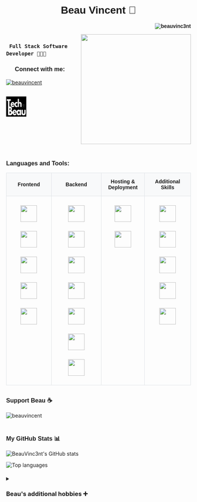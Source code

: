 <!-- Add "Montserrat Semibold 600" styling -->
<h1 align="center" style="font-family: 'Montserrat', sans-serif; font-weight: 600;">
  Beau Vincent 🚀
</h1>

<!-- Profile views tab -->
<p align="right" style="font-family: 'Montserrat', sans-serif; font-weight: 600;"> 
  <img src="https://komarev.com/ghpvc/?username=beauvinc3nt&label=Profile%20views&color=0e75b6&style=flat" alt="beauvinc3nt" /> 
</p>  

<!-- Header Section: Title and Connect Info in Flex Row -->
<div style="display: flex; align: center; justify-content: space-between; margin-bottom: 40px; gap: 20px;">
  <!-- Left side: Title and Connect Info -->
  <div style="flex: 1;">
    <!-- Beau's expertise title -->
    <h3 style="font-family: 'Montserrat'; font-weight: 800;">
      <code> Full Stack Software Developer 👩🏻‍💻</code>
    </h3>

  <!-- Connect With Me -->
  <h3 style="font-family: 'Montserrat', sans-serif; font-weight: 600;" align="center">Connect with me:</h3>
    <p style="display: flex; flex-wrap: wrap; gap: 30px; justify-content: flex-start; margin-bottom: 20px;">
      <!-- LinkedIn icon + link -->
      <a href="https://www.linkedin.com/in/beau-vincent-6637232a2/" target="blank">
        <img src="https://raw.githubusercontent.com/rahuldkjain/github-profile-readme-generator/master/src/images/icons/Social/linked-in-alt.svg" alt="beauvincent" height="55" width="55" align="center"/>
      </a>
      &nbsp;
      <!--TechBeau.co.uk icon + link -->
      <a href="https://techbeau.co.uk/" target="_blank">
        <img align="center" src="TechBeauLogo.png" alt="Visit my portfolio" height="55" width="55"/>
      </a>
    </p>
  </div>

  <!-- Right side: Spinning hacker gif -->
  <div style="flex-shrink: 0;">
    <img src="https://www.gifcen.com/wp-content/uploads/2023/07/hacker-gif-8.gif" width="300" height="300">
  </div>
</div>

<!-- Main content container -->
<div style="margin: 20px 0;">
  <!-- Languages and Tools -->
  <h3 align="left" style="font-family: 'Montserrat', sans-serif; font-weight: 600;">Languages and Tools:</h3>
  
  <!-- Skills Table -->
  <table style="width: 100%; border-collapse: collapse; margin-bottom: 30px;">
    <thead>
      <tr style="background-color: #f8f9fa;">
        <th style="padding: 15px; text-align: center; font-family: 'Montserrat', sans-serif; font-weight: 600; border: 1px solid #dee2e6;">Frontend</th>
        <th style="padding: 15px; text-align: center; font-family: 'Montserrat', sans-serif; font-weight: 600; border: 1px solid #dee2e6;">Backend</th>
        <th style="padding: 15px; text-align: center; font-family: 'Montserrat', sans-serif; font-weight: 600; border: 1px solid #dee2e6;">Hosting & Deployment</th>
        <th style="padding: 15px; text-align: center; font-family: 'Montserrat', sans-serif; font-weight: 600; border: 1px solid #dee2e6;">Additional Skills</th>
      </tr>
    </thead>
    <tbody>
      <tr>
        <td style="padding: 20px; text-align: center; vertical-align: top; border: 1px solid #dee2e6;">
          <div style="display: flex; flex-wrap: wrap; gap: 15px; justify-content: center;">
            <img src="https://cdn.jsdelivr.net/gh/devicons/devicon@latest/icons/javascript/javascript-original.svg" width="45" height="45" style="margin: 5px;"/>
            <img src="https://cdn.jsdelivr.net/gh/devicons/devicon@latest/icons/react/react-original-wordmark.svg" width="45" height="45" style="margin: 5px;"/>
            <img src="https://cdn.jsdelivr.net/gh/devicons/devicon@latest/icons/nextjs/nextjs-original.svg" width="45" height="45" style="margin: 5px;"/>
            <img src="https://cdn.jsdelivr.net/gh/devicons/devicon@latest/icons/tailwindcss/tailwindcss-original.svg" width="45" height="45" style="margin: 5px;"/>
            <img src="https://cdn.jsdelivr.net/gh/devicons/devicon@latest/icons/vitejs/vitejs-original.svg" width="45" height="45" style="margin: 5px;"/>
          </div>
        </td>
        <td style="padding: 20px; text-align: center; vertical-align: top; border: 1px solid #dee2e6;">
          <div style="display: flex; flex-wrap: wrap; gap: 15px; justify-content: center;">
            <img src="https://cdn.jsdelivr.net/gh/devicons/devicon@latest/icons/nodejs/nodejs-original-wordmark.svg" width="45" height="45" style="margin: 5px;"/>
            <img src="https://cdn.jsdelivr.net/gh/devicons/devicon@latest/icons/express/express-original-wordmark.svg" width="45" height="45" style="margin: 5px;"/>
            <img src="https://cdn.jsdelivr.net/gh/devicons/devicon@latest/icons/postgresql/postgresql-original.svg" width="45" height="45" style="margin: 5px;"/>
            <img src="https://cdn.jsdelivr.net/gh/devicons/devicon@latest/icons/mongodb/mongodb-original-wordmark.svg" width="45" height="45" style="margin: 5px;"/>
            <img src="https://cdn.jsdelivr.net/gh/devicons/devicon@latest/icons/socketio/socketio-original-wordmark.svg" width="45" height="45" style="margin: 5px;"/>
            <img src="https://cdn.jsdelivr.net/gh/devicons/devicon@latest/icons/firebase/firebase-original.svg" width="45" height="45" style="margin: 5px;"/>
            <img src="https://cdn.jsdelivr.net/gh/devicons/devicon@latest/icons/supabase/supabase-original.svg" width="45" height="45" style="margin: 5px;"/>
          </div>
        </td>
        <td style="padding: 20px; text-align: center; vertical-align: top; border: 1px solid #dee2e6;">
          <div style="display: flex; flex-wrap: wrap; gap: 15px; justify-content: center;">
            <img src="https://cdn.jsdelivr.net/gh/devicons/devicon@latest/icons/vercel/vercel-original-wordmark.svg" width="45" height="45" style="margin: 5px;"/>
            <img src="https://cdn.jsdelivr.net/gh/devicons/devicon@latest/icons/netlify/netlify-original-wordmark.svg" width="45" height="45" style="margin: 5px;"/>
          </div>
        </td>
        <td style="padding: 20px; text-align: center; vertical-align: top; border: 1px solid #dee2e6;">
          <div style="display: flex; flex-wrap: wrap; gap: 15px; justify-content: center;">
            <img src="https://cdn.jsdelivr.net/gh/devicons/devicon@latest/icons/vscode/vscode-original.svg" width="45" height="45" style="margin: 5px;"/>
            <img src="https://cdn.jsdelivr.net/gh/devicons/devicon@latest/icons/git/git-original.svg" width="45" height="45" style="margin: 5px;"/>
            <img src="https://cdn.jsdelivr.net/gh/devicons/devicon@latest/icons/figma/figma-original.svg" width="45" height="45" style="margin: 5px;"/>
            <img src="https://cdn.jsdelivr.net/gh/devicons/devicon@latest/icons/jest/jest-plain.svg" width="45" height="45" style="margin: 5px;"/>
            <img src="https://cdn.jsdelivr.net/gh/devicons/devicon@latest/icons/postman/postman-original.svg" width="45" height="45" style="margin: 5px;"/>
          </div>
        </td>
      </tr>
    </tbody>
  </table>

  <!-- Support Section -->
  <h3 align="left" style="font-family: 'Montserrat', sans-serif; font-weight: 600;">Support Beau ☕</h3>
  <p style="margin-bottom: 20px;">
    <a href="https://www.buymeacoffee.com/beauvincent"> 
      <img align="left" src="https://cdn.buymeacoffee.com/buttons/v2/default-yellow.png" height="50" width="210" alt="beauvincent" />
    </a>
  </p>

</div>
<br><br>
<!-- Separate GitHub Stats Section -->
<div style="margin: 20px 0;">
  <h3 align="left" style="font-family: 'Montserrat', sans-serif; font-weight: 600;">My GitHub Stats 📊</h3>
  <p align="left">
    <img src="https://github-readme-stats.vercel.app/api?username=BeauVinc3nt&show_icons=true&theme=radical&cache_seconds=1800" alt="BeauVinc3nt's GitHub stats" />  <!-- Cache seconds ensures the values are updated frequently-->
  </p>

  <!-- Top Languages -->
  <p align="left">
    <img src="https://github-readme-stats.vercel.app/api/top-langs/?username=BeauVinc3nt&layout=compact&theme=radical" alt="Top languages" />
  </p>
</div>

<!-- Adding drop down section for my personal hobbies-->
<details>
  <summary><h3> Beau's additional hobbies ➕</h3></summary>
  <div style="font-family: 'Montserrat';">
    <div>- Chess♟️</div>
    <div>- Problem Solving 🧠</div>
    <div>- Exercising 🏋🏻‍♂️</div>
    <div>- Health and Wellbeing 🍎</div>
    <div>- Videography 📷</div>
  </div>
</details>
  
<!-- Adding Responsive CSS by wrapping in a div func -> cannot directly use CSS in ReadMe file. -->
<div style=
  @media (max-width: 768px) {
    div[style*="display: flex"] a {
      width: 30%; /* Ensures 3 icons per row on smaller screens */
      text-align: center; /* Aligns icons within their row */
      margin: 0 auto; /* Centers icons horizontally */
    }
  }
</div>
